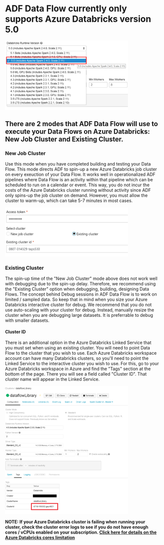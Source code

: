 # ADF Data Flow currently only supports Azure Databricks version 5.0

<img src="images/adb50.png" width="400">

## There are 2 modes that ADF Data Flow will use to execute your Data Flows on Azure Databricks: New Job Cluster and Existing Cluster.

### New Job Cluster

Use this mode when you have completed building and testing your Data Flow. This mode directs ADF to spin-up a new Azure Databricks job cluster on every exeuction of your Data Flow. It works well in operationalized ADF pipelines where Data Flow is an activity within that pipeline which can be scheduled to run on a calendar or event. This way, you do not incur the costs of the Azure Databricks cluster running without activity since ADF only spins-up the job cluster on demand. However, you must allow the cluster to warm-up, which can take 5-7 minutes in most cases.

<img src="images/existingcluster.png" width="400">

### Existing Cluster

The spin-up time of the "New Job Cluster" mode above does not work well with debugging due to the spin-up delay. Therefore, we recommend using the "Existing Cluster" option when debugging, building, designing Data Flows. The concept behind Debug sessions in ADF Data Flow is to work on limited / sampled data. So keep that in mind when you size your Azure Databricks interactive cluster for debug. We recommend that you do not use auto-scaling with your cluster for debug. Instead, manually resize the cluster when you are debugging large datasets. It is preferrable to debug with smaller datasets.

#### Cluster ID

There is an additional option in the Azure Databricks Linked Service that you must set when using an existing cluster. You will need to point Data Flow to the cluster that you wish to use. Each Azure Databricks workspace account can have many Databricks clusters, so you'll need to point the Linked Service to the interactive cluster you wish to use. For this, go to your Azure Databricks workspace in Azure and find the "Tags" section at the bottom of the page. There you will see a field called "Cluster ID". That cluster name will appear in the Linked Service.

<img src="images/tags1.png" width="400">

**NOTE: If your Azure Databricks cluster is failing when running your cluster, check the cluster error logs to see if you do not have enough cores / vCPUs enabled on your subscription. [Click here for details on the Azure Databricks cores limitation](https://github.com/kromerm/adfdataflowdocs/blob/master/Help-Databricks-NoMoreCores.md)**
